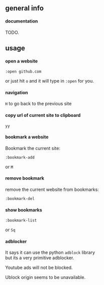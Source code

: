 ## general info

#### documentation

TODO.

## usage

#### open a website

```
:open github.com
```
or just hit `o` and it will type in `:open` for you.

#### navigation

`H` to go back to the previous site

#### copy url of current site to clipboard

`yy`

#### bookmark a website

Bookmark the current site:
```
:bookmark-add
```
or `M`

#### remove bookmark

remove the current website from bookmarks:
```
:bookmark-del
```

#### show bookmarks

```
:bookmark-list
```
or `Sq`

#### adblocker

It says it can use the python `adblock` library \
but its a very primitive adblocker.

Youtube ads will not be blocked.

Ublock origin seems to be unavailable.
